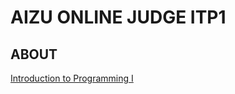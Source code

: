 # AIZU ONLINE JUDGE ITP1

## ABOUT

[Introduction to Programming I](https://judge.u-aizu.ac.jp/onlinejudge/finder.jsp?course=ITP1)
